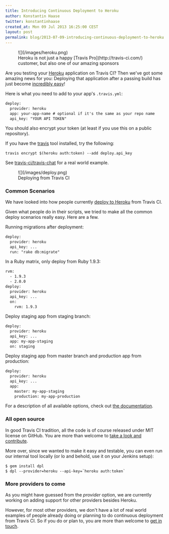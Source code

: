 ```yaml
---
title: Introducing Continuous Deployment to Heroku
author: Konstantin Haase
twitter: konstantinhaase
created_at: Mon 09 Jul 2013 16:25:00 CEST
layout: post
permalink: blog/2013-07-09-introducing-continuous-deployment-to-heroku
---
```


<figure class="small right">
  ![](/images/heroku.png)
  <figcaption>
  Heroku is not just a happy [Travis Pro](http://travis-ci.com/) customer,
  but also one of our amazing sponsors
  </figcaption>
</figure>

Are you testing your [Heroku](https://www.heroku.com/) application on Travis CI? Then we've got some amazing news for you: Deploying that application after a passing build has just become [incredibly easy](/docs/user/deployment/)!

Here is what you need to add to your app's `.travis.yml`:

    deploy:
      provider: heroku
      app: your-app-name # optional if it's the same as your repo name
      api_key: "YOUR API TOKEN"

You should also encrypt your token (at least if you use this on a public repository).

If you have the [travis](https://github.com/travis-ci/travis#installation) tool installed, try the following:

    travis encrypt $(heroku auth:token) --add deploy.api_key

See [travis-ci/travis-chat](https://github.com/travis-ci/travis-chat/blob/2eac1840c0f1df90ccb0b6b6a96ecf0e570119e8/.travis.yml) for a real world example.

<figure class="small right">
  ![](/images/deploy.png)
  <figcaption>Deploying from Travis CI</figcaption>
</figure>

### Common Scenarios

We have looked into how people currently [deploy to Heroku](https://www.google.com/search?btnG=1&pws=0&q=heroku+travis+ci) from Travis CI.

Given what people do in their scripts, we tried to make all the common deploy scenarios really easy. Here are a few.

Running migrations after deployment:

    deploy:
      provider: heroku
      api_key: ...
      run: "rake db:migrate"

In a Ruby matrix, only deploy from Ruby 1.9.3:

    rvm:
      - 1.9.3
      - 2.0.0
    deploy:
      provider: heroku
      api_key: ...
      on:
        rvm: 1.9.3

Deploy staging app from staging branch:

    deploy:
      provider: heroku
      api_key: ...
      app: my-app-staging
      on: staging

Deploy staging app from master branch and production app from production:

    deploy:
      provider: heroku
      api_key: ...
      app:
        master: my-app-staging
        production: my-app-production

For a description of all available options, check out [the documentation](/docs/user/deployment/).

### All open source

In good Travis CI tradition, all the code is of course released under MIT license on GitHub. You are more than welcome to [take a look and contribute](https://github.com/rkh/dpl).

More over, since we wanted to make it easy and testable, you can even run our internal tool locally (or lo and behold, use it on your Jenkins setup):

    $ gem install dpl
    $ dpl --provider=heroku --api-key=`heroku auth:token`

### More providers to come

As you might have guessed from the *provider* option, we are currently working on adding support for other providers besides Heroku.

However, for most other providers, we don't have a lot of real world examples of people already doing or planning to do continuous deployment from Travis CI. So if you do or plan to, you are more than welcome to [get in touch](mailto:support@travis-ci.com).